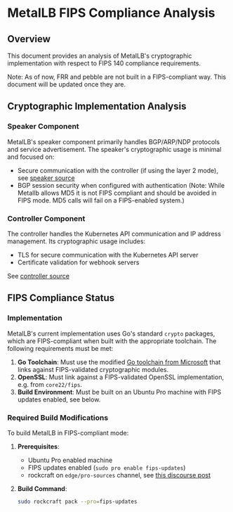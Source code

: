# MetalLB FIPS Compliance Analysis

## Overview
This document provides an analysis of MetalLB's cryptographic implementation with respect to FIPS 140 compliance requirements.

Note: As of now, FRR and pebble are not built in a FIPS-compliant way. This document will be updated once they are.

## Cryptographic Implementation Analysis

### Speaker Component
MetalLB's speaker component primarily handles BGP/ARP/NDP protocols and service advertisement. The speaker's cryptographic usage is minimal and focused on:

- Secure communication with the controller (if using the layer 2 mode), see [speaker source](https://github.com/metallb/metallb/blob/main/internal/speakerlist/speakerlist.go#L16)
- BGP session security when configured with authentication (Note: While Metallb allows MD5 it is not FIPS compliant and should be avoided in FIPS mode. MD5 calls will fail on a FIPS-enabled system.)

### Controller Component
The controller handles the Kubernetes API communication and IP address management. Its cryptographic usage includes:

- TLS for secure communication with the Kubernetes API server
- Certificate validation for webhook servers

See [controller source](https://github.com/metallb/metallb/blob/659944f6cfbad3c7ef84fe975aa9811b9821aa57/internal/k8s/k8s.go#L7-L8)

## FIPS Compliance Status

### Implementation

MetalLB's current implementation uses Go's standard `crypto` packages, which are FIPS-compliant when built with the appropriate toolchain. The following requirements must be met:

1. **Go Toolchain**: Must use the modified [Go toolchain from Microsoft](https://github.com/microsoft/go/blob/microsoft/release-branch.go1.23/eng/doc/fips/README.md) that links against FIPS-validated cryptographic modules.
2. **OpenSSL**: Must link against a FIPS-validated OpenSSL implementation, e.g. from `core22/fips`.
3. **Build Environment**: Must be built on an Ubuntu Pro machine with FIPS updates enabled, see below.

### Required Build Modifications

To build MetalLB in FIPS-compliant mode:

1. **Prerequisites**:
   - Ubuntu Pro enabled machine
   - FIPS updates enabled (`sudo pro enable fips-updates`)
   - rockcraft on `edge/pro-sources` channel, see [this discourse post](https://discourse.ubuntu.com/t/build-rocks-with-ubuntu-pro-services/57578)

2. **Build Command**:
   ```bash
   sudo rockcraft pack --pro=fips-updates
   ```
